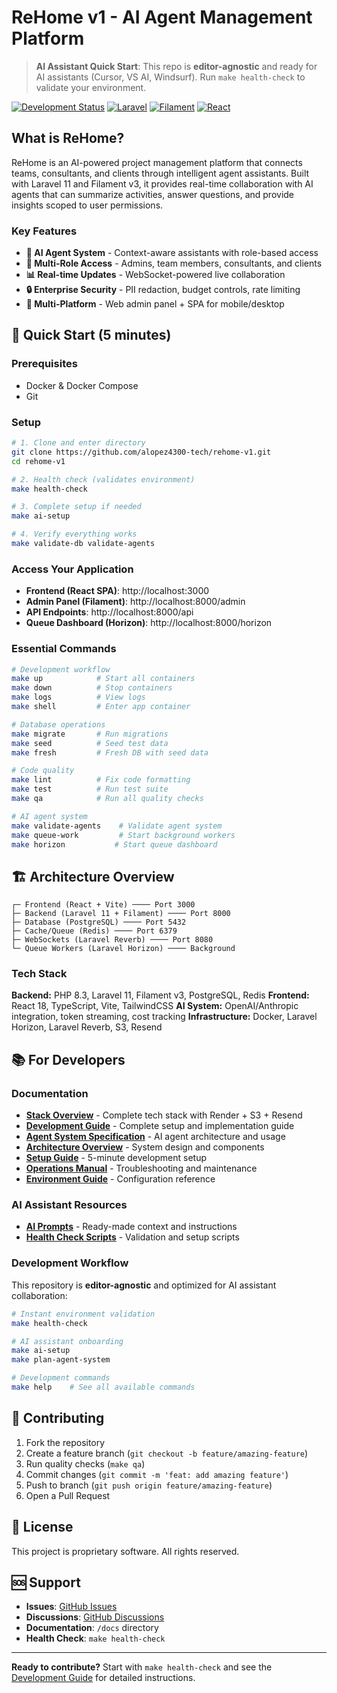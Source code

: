 # ReHome v1 - AI Agent Management Platform

> **AI Assistant Quick Start**: This repo is **editor-agnostic** and ready for AI assistants (Cursor, VS AI, Windsurf). Run `make health-check` to validate your environment.

[![Development Status](https://img.shields.io/badge/status-active%20development-green)](https://github.com/alopez4300-tech/rehome-v1)
[![Laravel](https://img.shields.io/badge/Laravel-11.x-red)](https://laravel.com)
[![Filament](https://img.shields.io/badge/Filament-v3-orange)](https://filamentphp.com)
[![React](https://img.shields.io/badge/React-18.x-blue)](https://reactjs.org)

## What is ReHome?

ReHome is an AI-powered project management platform that connects teams, consultants, and clients through intelligent agent assistants. Built with Laravel 11 and Filament v3, it provides real-time collaboration with AI agents that can summarize activities, answer questions, and provide insights scoped to user permissions.

### Key Features

- **🤖 AI Agent System** - Context-aware assistants with role-based access
- **👥 Multi-Role Access** - Admins, team members, consultants, and clients
- **📊 Real-time Updates** - WebSocket-powered live collaboration
- **🔒 Enterprise Security** - PII redaction, budget controls, rate limiting
- **📱 Multi-Platform** - Web admin panel + SPA for mobile/desktop

## 🚀 Quick Start (5 minutes)

### Prerequisites

- Docker & Docker Compose
- Git

### Setup

```bash
# 1. Clone and enter directory
git clone https://github.com/alopez4300-tech/rehome-v1.git
cd rehome-v1

# 2. Health check (validates environment)
make health-check

# 3. Complete setup if needed
make ai-setup

# 4. Verify everything works
make validate-db validate-agents
```

### Access Your Application

- **Frontend (React SPA)**: http://localhost:3000
- **Admin Panel (Filament)**: http://localhost:8000/admin
- **API Endpoints**: http://localhost:8000/api
- **Queue Dashboard (Horizon)**: http://localhost:8000/horizon

### Essential Commands

```bash
# Development workflow
make up            # Start all containers
make down          # Stop containers
make logs          # View logs
make shell         # Enter app container

# Database operations
make migrate       # Run migrations
make seed          # Seed test data
make fresh         # Fresh DB with seed data

# Code quality
make lint          # Fix code formatting
make test          # Run test suite
make qa            # Run all quality checks

# AI agent system
make validate-agents    # Validate agent system
make queue-work         # Start background workers
make horizon           # Start queue dashboard
```

## 🏗️ Architecture Overview

```
┌─ Frontend (React + Vite) ──── Port 3000
├─ Backend (Laravel 11 + Filament) ──── Port 8000
├─ Database (PostgreSQL) ──── Port 5432
├─ Cache/Queue (Redis) ──── Port 6379
├─ WebSockets (Laravel Reverb) ──── Port 8080
└─ Queue Workers (Laravel Horizon) ──── Background
```

### Tech Stack

**Backend:** PHP 8.3, Laravel 11, Filament v3, PostgreSQL, Redis
**Frontend:** React 18, TypeScript, Vite, TailwindCSS
**AI System:** OpenAI/Anthropic integration, token streaming, cost tracking
**Infrastructure:** Docker, Laravel Horizon, Laravel Reverb, S3, Resend

## 📚 For Developers

### Documentation

- **[Stack Overview](/docs/stack_overview.md)** - Complete tech stack with Render + S3 + Resend
- **[Development Guide](/docs/development_guide.md)** - Complete setup and implementation guide
- **[Agent System Specification](/docs/agent_system_spec.md)** - AI agent architecture and usage
- **[Architecture Overview](/docs/architecture.md)** - System design and components
- **[Setup Guide](/docs/SETUP.md)** - 5-minute development setup
- **[Operations Manual](/docs/OPS.md)** - Troubleshooting and maintenance
- **[Environment Guide](/docs/ENV.md)** - Configuration reference

### AI Assistant Resources

- **[AI Prompts](/ai/prompts/)** - Ready-made context and instructions
- **[Health Check Scripts](/scripts/dev/)** - Validation and setup scripts

### Development Workflow

This repository is **editor-agnostic** and optimized for AI assistant collaboration:

```bash
# Instant environment validation
make health-check

# AI assistant onboarding
make ai-setup
make plan-agent-system

# Development commands
make help    # See all available commands
```

## 🤝 Contributing

1. Fork the repository
2. Create a feature branch (`git checkout -b feature/amazing-feature`)
3. Run quality checks (`make qa`)
4. Commit changes (`git commit -m 'feat: add amazing feature'`)
5. Push to branch (`git push origin feature/amazing-feature`)
6. Open a Pull Request

## 📄 License

This project is proprietary software. All rights reserved.

## 🆘 Support

- **Issues**: [GitHub Issues](https://github.com/alopez4300-tech/rehome-v1/issues)
- **Discussions**: [GitHub Discussions](https://github.com/alopez4300-tech/rehome-v1/discussions)
- **Documentation**: `/docs` directory
- **Health Check**: `make health-check`

---

**Ready to contribute?** Start with `make health-check` and see the [Development Guide](/docs/development_guide.md) for detailed instructions.
